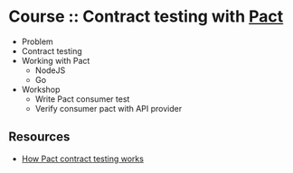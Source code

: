 # Course :: Contract testing with [Pact](https://docs.pact.io/)
* Problem
* Contract testing
* Working with Pact
  * NodeJS
  * Go
* Workshop
  * Write Pact consumer test
  * Verify consumer pact with API provider
  
  
## Resources
* [How Pact contract testing works](https://pactflow.io/how-pact-works/#slide-1)
